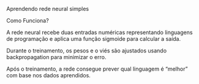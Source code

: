 Aprendendo rede neural simples

Como Funciona?

A rede neural recebe duas entradas numéricas representando linguagens de programação e aplica uma função sigmoide para calcular a saída.

Durante o treinamento, os pesos e o viés são ajustados usando backpropagation para minimizar o erro.

Após o treinamento, a rede consegue prever qual linguagem é “melhor” com base nos dados aprendidos.
